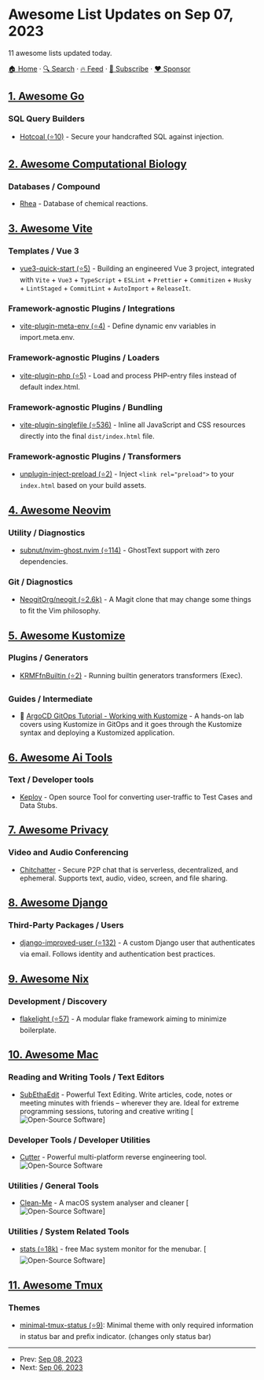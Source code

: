 # Awesome List Updates on Sep 07, 2023

11 awesome lists updated today.

[🏠 Home](/README.md) · [🔍 Search](https://www.trackawesomelist.com/search/) · [🔥 Feed](https://www.trackawesomelist.com/rss.xml) · [📮 Subscribe](https://trackawesomelist.us17.list-manage.com/subscribe?u=d2f0117aa829c83a63ec63c2f&id=36a103854c) · [❤️  Sponsor](https://github.com/sponsors/theowenyoung)



## [1. Awesome Go](/content/avelino/awesome-go/README.md)

### SQL Query Builders

*   [Hotcoal (⭐10)](https://github.com/motrboat/hotcoal) - Secure your handcrafted SQL against injection.

## [2. Awesome Computational Biology](/content/inoue0426/awesome-computational-biology/README.md)

### Databases / Compound

*   [Rhea](https://www.rhea-db.org/) - Database of chemical reactions.

## [3. Awesome Vite](/content/vitejs/awesome-vite/README.md)

### Templates / Vue 3

*   [vue3-quick-start (⭐5)](https://github.com/wforguo/vue3-quick-start) - Building an engineered Vue 3 project, integrated with `Vite` + `Vue3` + `TypeScript` + `ESLint` + `Prettier` + `Commitizen` + `Husky` + `LintStaged` + `CommitLint` + `AutoImport` + `ReleaseIt`.

### Framework-agnostic Plugins / Integrations

*   [vite-plugin-meta-env (⭐4)](https://github.com/wei-design/vite-plugin-meta-env) - Define dynamic env variables in import.meta.env.

### Framework-agnostic Plugins / Loaders

*   [vite-plugin-php (⭐5)](https://github.com/donnikitos/vite-plugin-php) - Load and process PHP-entry files instead of default index.html.

### Framework-agnostic Plugins / Bundling

*   [vite-plugin-singlefile (⭐536)](https://github.com/richardtallent/vite-plugin-singlefile) - Inline all JavaScript and CSS resources directly into the final `dist/index.html` file.

### Framework-agnostic Plugins / Transformers

*   [unplugin-inject-preload (⭐2)](https://github.com/Applelo/unplugin-inject-preload) - Inject `<link rel="preload">` to your `index.html` based on your build assets.

## [4. Awesome Neovim](/content/rockerBOO/awesome-neovim/README.md)

### Utility / Diagnostics

*   [subnut/nvim-ghost.nvim (⭐114)](https://github.com/subnut/nvim-ghost.nvim) - GhostText support with zero dependencies.

### Git / Diagnostics

*   [NeogitOrg/neogit (⭐2.6k)](https://github.com/NeogitOrg/neogit) - A Magit clone that may change some things to fit the Vim philosophy.

## [5. Awesome Kustomize](/content/aabouzaid/awesome-kustomize/README.md)

### Plugins / Generators

*   [KRMFfnBuiltin (⭐2)](https://github.com/kaweezle/krmfnbuiltin) - Running builtin generators transformers (Exec).

### Guides / Intermediate

*   🧪 [ArgoCD GitOps Tutorial - Working with Kustomize](https://redhat-scholars.github.io/argocd-tutorial/argocd-tutorial/03-kustomize.html) - A hands-on lab covers using Kustomize in GitOps and it goes through the Kustomize syntax and deploying a Kustomized application.

## [6. Awesome Ai Tools](/content/mahseema/awesome-ai-tools/README.md)

### Text / Developer tools

*   [Keploy](https://keploy.io/) - Open source Tool for converting user-traffic to Test Cases and Data Stubs.

## [7. Awesome Privacy](/content/pluja/awesome-privacy/README.md)

### Video and Audio Conferencing

*   [Chitchatter](https://chitchatter.im/) - Secure P2P chat that is serverless, decentralized, and ephemeral. Supports text, audio, video, screen, and file sharing.

## [8. Awesome Django](/content/wsvincent/awesome-django/README.md)

### Third-Party Packages / Users

*   [django-improved-user (⭐132)](https://github.com/jambonsw/django-improved-user) - A custom Django user that authenticates via email. Follows identity and authentication best practices.

## [9. Awesome Nix](/content/nix-community/awesome-nix/README.md)

### Development / Discovery

*   [flakelight (⭐57)](https://github.com/accelbread/flakelight) - A modular flake framework aiming to minimize boilerplate.

## [10. Awesome Mac](/content/jaywcjlove/awesome-mac/README.md)

### Reading and Writing Tools / Text Editors

*   [SubEthaEdit](https://subethaedit.net/) - Powerful Text Editing. Write articles, code, notes or meeting minutes with friends – wherever they are. Ideal for extreme programming sessions, tutoring and creative writing \[![Open-Source Software](https://jaywcjlove.github.io/sb/ico/min-oss.svg "Open Source Software")]

### Developer Tools / Developer Utilities

*   [Cutter](https://cutter.re/) - Powerful multi-platform reverse engineering tool. ![Open-Source Software](https://jaywcjlove.github.io/sb/ico/min-oss.svg "Open Source Software")

### Utilities / General Tools

*   [Clean-Me](https://kevin-de-koninck.github.io/Clean-Me/) - A macOS system analyser and cleaner \[![Open-Source Software](https://jaywcjlove.github.io/sb/ico/min-oss.svg "Open Source Software")]

### Utilities / System Related Tools

*   [stats (⭐18k)](https://github.com/exelban/stats) - free Mac system monitor for the menubar. \[![Open-Source Software](https://jaywcjlove.github.io/sb/ico/min-oss.svg "Open Source Software")]

## [11. Awesome Tmux](/content/rothgar/awesome-tmux/README.md)

### Themes

*   [minimal-tmux-status (⭐9)](https://github.com/niksingh710/minimal-tmux-status/): Minimal theme with only required information in status bar and prefix indicator. (changes only status bar)

---

- Prev: [Sep 08, 2023](/content/2023/09/08/README.md)
- Next: [Sep 06, 2023](/content/2023/09/06/README.md)